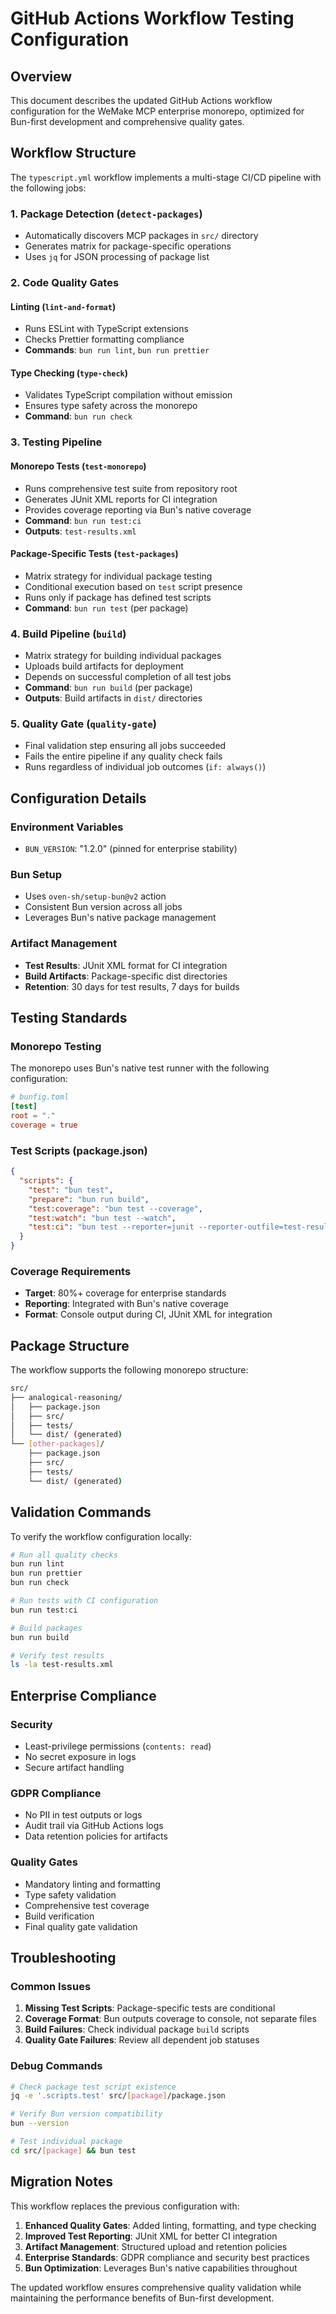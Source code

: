 # GitHub Actions Workflow Testing Configuration

## Overview

This document describes the updated GitHub Actions workflow configuration for the WeMake MCP enterprise monorepo,
optimized for Bun-first development and comprehensive quality gates.

## Workflow Structure

The `typescript.yml` workflow implements a multi-stage CI/CD pipeline with the following jobs:

### 1. Package Detection (`detect-packages`)

- Automatically discovers MCP packages in `src/` directory
- Generates matrix for package-specific operations
- Uses `jq` for JSON processing of package list

### 2. Code Quality Gates

#### Linting (`lint-and-format`)

- Runs ESLint with TypeScript extensions
- Checks Prettier formatting compliance
- **Commands**: `bun run lint`, `bun run prettier`

#### Type Checking (`type-check`)

- Validates TypeScript compilation without emission
- Ensures type safety across the monorepo
- **Command**: `bun run check`

### 3. Testing Pipeline

#### Monorepo Tests (`test-monorepo`)

- Runs comprehensive test suite from repository root
- Generates JUnit XML reports for CI integration
- Provides coverage reporting via Bun's native coverage
- **Command**: `bun run test:ci`
- **Outputs**: `test-results.xml`

#### Package-Specific Tests (`test-packages`)

- Matrix strategy for individual package testing
- Conditional execution based on `test` script presence
- Runs only if package has defined test scripts
- **Command**: `bun run test` (per package)

### 4. Build Pipeline (`build`)

- Matrix strategy for building individual packages
- Uploads build artifacts for deployment
- Depends on successful completion of all test jobs
- **Command**: `bun run build` (per package)
- **Outputs**: Build artifacts in `dist/` directories

### 5. Quality Gate (`quality-gate`)

- Final validation step ensuring all jobs succeeded
- Fails the entire pipeline if any quality check fails
- Runs regardless of individual job outcomes (`if: always()`)

## Configuration Details

### Environment Variables

- `BUN_VERSION`: "1.2.0" (pinned for enterprise stability)

### Bun Setup

- Uses `oven-sh/setup-bun@v2` action
- Consistent Bun version across all jobs
- Leverages Bun's native package management

### Artifact Management

- **Test Results**: JUnit XML format for CI integration
- **Build Artifacts**: Package-specific dist directories
- **Retention**: 30 days for test results, 7 days for builds

## Testing Standards

### Monorepo Testing

The monorepo uses Bun's native test runner with the following configuration:

```toml
# bunfig.toml
[test]
root = "."
coverage = true
```

### Test Scripts (package.json)

```json
{
  "scripts": {
    "test": "bun test",
    "prepare": "bun run build",
    "test:coverage": "bun test --coverage",
    "test:watch": "bun test --watch",
    "test:ci": "bun test --reporter=junit --reporter-outfile=test-results.xml --coverage"
  }
}
```

### Coverage Requirements

- **Target**: 80%+ coverage for enterprise standards
- **Reporting**: Integrated with Bun's native coverage
- **Format**: Console output during CI, JUnit XML for integration

## Package Structure

The workflow supports the following monorepo structure:

```sh
src/
├── analogical-reasoning/
│   ├── package.json
│   ├── src/
│   ├── tests/
│   └── dist/ (generated)
└── [other-packages]/
    ├── package.json
    ├── src/
    ├── tests/
    └── dist/ (generated)
```

## Validation Commands

To verify the workflow configuration locally:

```sh
# Run all quality checks
bun run lint
bun run prettier
bun run check

# Run tests with CI configuration
bun run test:ci

# Build packages
bun run build

# Verify test results
ls -la test-results.xml
```

## Enterprise Compliance

### Security

- Least-privilege permissions (`contents: read`)
- No secret exposure in logs
- Secure artifact handling

### GDPR Compliance

- No PII in test outputs or logs
- Audit trail via GitHub Actions logs
- Data retention policies for artifacts

### Quality Gates

- Mandatory linting and formatting
- Type safety validation
- Comprehensive test coverage
- Build verification
- Final quality gate validation

## Troubleshooting

### Common Issues

1. **Missing Test Scripts**: Package-specific tests are conditional
2. **Coverage Format**: Bun outputs coverage to console, not separate files
3. **Build Failures**: Check individual package `build` scripts
4. **Quality Gate Failures**: Review all dependent job statuses

### Debug Commands

```sh
# Check package test script existence
jq -e '.scripts.test' src/[package]/package.json

# Verify Bun version compatibility
bun --version

# Test individual package
cd src/[package] && bun test
```

## Migration Notes

This workflow replaces the previous configuration with:

1. **Enhanced Quality Gates**: Added linting, formatting, and type checking
2. **Improved Test Reporting**: JUnit XML for better CI integration
3. **Artifact Management**: Structured upload and retention policies
4. **Enterprise Standards**: GDPR compliance and security best practices
5. **Bun Optimization**: Leverages Bun's native capabilities throughout

The updated workflow ensures comprehensive quality validation while maintaining the performance benefits of Bun-first
development.
